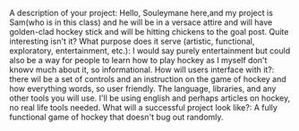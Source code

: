 A description of your project:
Hello, Souleymane here,and my project is Sam(who is in this class) and he will be in a versace attire and will have golden-clad hockey stick and will  be hitting chickens to the goal post. Quite interesting isn't it?
What purpose does it serve (artistic, functional, exploratory, entertainment, etc.):
I would say purely entertainment but could also be a way for people to learn how to play hockey as I myself don't knowv much about it, so informational.
How will users interface with it?:
there wil be a set of controls and an instruction on the game of hockey and how everything words, so user friendly.
The language, libraries, and any other tools you will use.
I'll be using english and perhaps articles on hockey, no real life tools needed.
What will a successful project look like?:
A fully functional game of hockey that doesn't bug out randomly.
